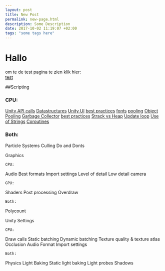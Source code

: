 ```yaml
---
layout: post
title: New Post
permalink: new-page.html
description: Some Description
date: 2017-10-02 11:19:07 +02:00
tags: "some tags here"
---
```


# Hallo

om te de test pagina te zien klik hier:  
[test](/Scripting/Scripting1.md)



##Scripting

###	CPU:
[Unity API calls](http://www.hilltopoutdoorcentre.co.uk/bwa-assets/imgLibrary/images/Blog/coming-soon_0.jpg)
[Datastructures](http://www.hilltopoutdoorcentre.co.uk/bwa-assets/imgLibrary/images/Blog/coming-soon_0.jpg)
[Unity UI](http://www.hilltopoutdoorcentre.co.uk/bwa-assets/imgLibrary/images/Blog/coming-soon_0.jpg)
[best practices](http://www.hilltopoutdoorcentre.co.uk/bwa-assets/imgLibrary/images/Blog/coming-soon_0.jpg)
[fonts](http://www.hilltopoutdoorcentre.co.uk/bwa-assets/imgLibrary/images/Blog/coming-soon_0.jpg)
[pooling](http://www.hilltopoutdoorcentre.co.uk/bwa-assets/imgLibrary/images/Blog/coming-soon_0.jpg)
[Object Pooling](http://www.hilltopoutdoorcentre.co.uk/bwa-assets/imgLibrary/images/Blog/coming-soon_0.jpg)
[Garbage Collector](http://www.hilltopoutdoorcentre.co.uk/bwa-assets/imgLibrary/images/Blog/coming-soon_0.jpg)
[best practices](http://www.hilltopoutdoorcentre.co.uk/bwa-assets/imgLibrary/images/Blog/coming-soon_0.jpg)
[Strack vs Heap](http://www.hilltopoutdoorcentre.co.uk/bwa-assets/imgLibrary/images/Blog/coming-soon_0.jpg)
[Update loop](http://www.hilltopoutdoorcentre.co.uk/bwa-assets/imgLibrary/images/Blog/coming-soon_0.jpg)
[Use of Strings](http://www.hilltopoutdoorcentre.co.uk/bwa-assets/imgLibrary/images/Blog/coming-soon_0.jpg)
[Coroutines](http://www.hilltopoutdoorcentre.co.uk/bwa-assets/imgLibrary/images/Blog/coming-soon_0.jpg)

###	Both:
Particle Systems
Culling
Do and Donts




Graphics

	CPU:
Audio
Best formats
Import settings
Level of detail
Low detail camera

	GPU:
Shaders
Post processing
Overdraw

	Both:
Polycount



Unity Settings

	CPU:
Draw calls
Static batching
Dynamic batching
Texture quality & texture atlas
Occlusion
Audio
Format
Import settings

	Both:
Physics
Light Baking
Static light baking
Light probes
Shadows